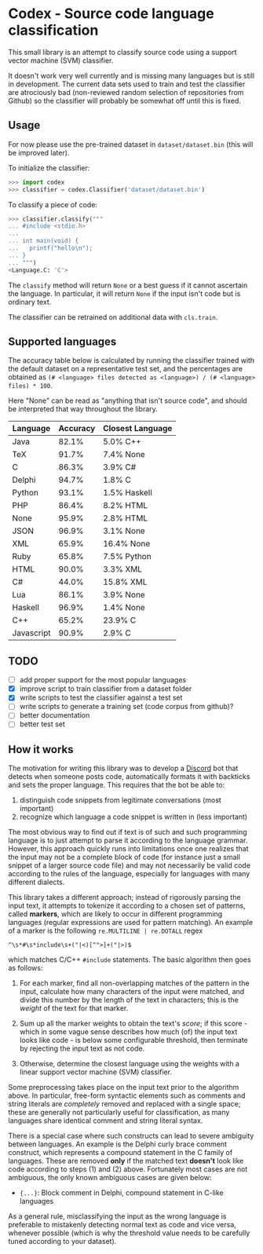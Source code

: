 Codex - Source code language classification
===========================================

This small library is an attempt to classify source code using a support vector machine (SVM) classifier.

It doesn't work very well currently and is missing many languages but is still in development. The current data sets used to train and test the classifier are atrociously bad (non-reviewed random selection of repositories from Github) so the classifier will probably be somewhat off until this is fixed.

Usage
-----

For now please use the pre-trained dataset in `dataset/dataset.bin` (this will be improved later).


To initialize the classifier:

```python
>>> import codex
>>> classifier = codex.Classifier('dataset/dataset.bin')
```

To classify a piece of code:

```python
>>> classifier.classify("""
... #include <stdio.h>
... 
... int main(void) {
...   printf("hello\n");
... }
... """)
<Language.C: 'C'>
```

The `classify` method will return `None` or a best guess if it cannot ascertain the language. In particular, it will return `None` if the input isn't code but is ordinary text.

The classifier can be retrained on additional data with `cls.train`.

Supported languages
-------------------

The accuracy table below is calculated by running the classifier trained with the default dataset on a representative test set, and the percentages are obtained as `(# <language> files detected as <language>) / (# <language> files) * 100`.

Here "None" can be read as "anything that isn't source code", and should be interpreted that way throughout the library.

| Language           | Accuracy | Closest Language   |
| ------------------ | -------- | ------------------ |
| Java               |   82.1%  |  5.0% C++          |
| TeX                |   91.7%  |  7.4% None         |
| C                  |   86.3%  |  3.9% C#           |
| Delphi             |   94.7%  |  1.8% C            |
| Python             |   93.1%  |  1.5% Haskell      |
| PHP                |   86.4%  |  8.2% HTML         |
| None               |   95.9%  |  2.8% HTML         |
| JSON               |   96.9%  |  3.1% None         |
| XML                |   65.9%  | 16.4% None         |
| Ruby               |   65.8%  |  7.5% Python       |
| HTML               |   90.0%  |  3.3% XML          |
| C#                 |   44.0%  | 15.8% XML          |
| Lua                |   86.1%  |  3.9% None         |
| Haskell            |   96.9%  |  1.4% None         |
| C++                |   65.2%  | 23.9% C            |
| Javascript         |   90.9%  |  2.9% C            |

TODO
----

- [ ] add proper support for the most popular languages
- [x] improve script to train classifier from a dataset folder
- [x] write scripts to test the classifier against a test set
- [ ] write scripts to generate a training set (code corpus from github)?
- [ ] better documentation
- [ ] better test set

How it works
------------

The motivation for writing this library was to develop a [Discord](https://discordapp.com/) bot that detects when someone posts code, automatically formats it with backticks and sets the proper language. This requires that the bot be able to:

  1. distinguish code snippets from legitimate conversations (most important)
  2. recognize which language a code snippet is written in (less important)

The most obvious way to find out if text is of such and such programming language is to just attempt to parse it according to the language grammar. However, this approach quickly runs into limitations once one realizes that the input may not be a complete block of code (for instance just a small snippet of a larger source code file) and may not necessarily be valid code according to the rules of the language, especially for languages with many different dialects.

This library takes a different approach; instead of rigorously parsing the input text, it attempts to tokenize it according to a chosen set of patterns, called **markers**, which are likely to occur in different programming languages (regular expressions are used for pattern matching). An example of a marker is the following `re.MULTILINE | re.DOTALL` regex

```
^\s*#\s*include\s+("|<)[^">]+("|>)$
```

which matches C/C++ `#include` statements. The basic algorithm then goes as follows:

1) For each marker, find all non-overlapping matches of the pattern in the input, calculate how many characters of the input were matched, and divide this number by the length of the text in characters; this is the *weight* of the text for that marker.

2) Sum up all the marker weights to obtain the text's *score*; if this score - which in some vague sense describes how much (of) the input text looks like code - is below some configurable threshold, then terminate by rejecting the input text as not code.

3) Otherwise, determine the closest language using the weights with a linear support vector machine (SVM) classifier.

Some preprocessing takes place on the input text prior to the algorithm above. In particular, free-form syntactic elements such as comments and string literals are *completely* removed and replaced with a single space; these are generally not particularly useful for classification, as many languages share identical comment and string literal syntax.

There is a special case where such constructs can lead to severe ambiguity between languages. An example is the Delphi curly brace comment construct, which represents a compound statement in the C family of languages. These are removed **only** if the matched text **doesn't** look like code according to steps (1) and (2) above. Fortunately most cases are not ambiguous, the only known ambiguous cases are given below:

  * `{...}`: Block comment in Delphi, compound statement in C-like languages

As a general rule, misclassifying the input as the wrong language is preferable to mistakenly detecting normal text as code and vice versa, whenever possible (which is why the threshold value needs to be carefully tuned according to your dataset).
